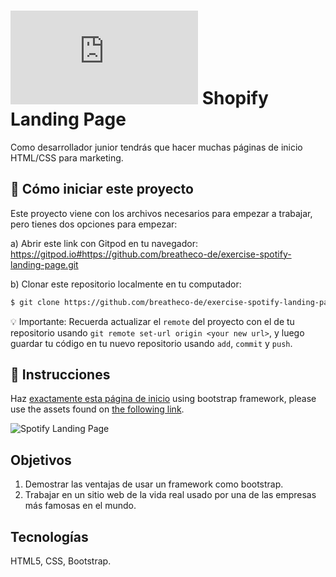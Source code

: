 # ![alt text](https://assets.breatheco.de/apis/img/images.php?blob&random&cat=icon&tags=breathecode,32)  Shopify Landing Page

Como desarrollador junior tendrás que hacer muchas páginas de inicio HTML/CSS para marketing.

<onlyfor saas="false" withBanner="false">
  
## 🌱  Cómo iniciar este proyecto

Este proyecto viene con los archivos necesarios para empezar a trabajar, pero tienes dos opciones para empezar:

a) Abrir este link con Gitpod en tu navegador: https://gitpod.io#https://github.com/breatheco-de/exercise-spotify-landing-page.git

b) Clonar este repositorio localmente en tu computador:
```sh
$ git clone https://github.com/breatheco-de/exercise-spotify-landing-page.git
```

💡 Importante: Recuerda actualizar el `remote` del proyecto con el de tu repositorio usando `git remote set-url origin <your new url>`, y luego guardar tu código en tu nuevo repositorio usando `add`, `commit` y `push`.

</onlyfor>

## 📝 Instrucciones
Haz [exactamente esta página de inicio](https://github.com/breatheco-de/exercise-spotify-landing-page/blob/master/preview.png?raw=true) using bootstrap framework, please use the assets found on [the following link](https://github.com/breatheco-de/exercise-spotify-landing-page/blob/master/assets.zip?raw=true).

![Spotify Landing Page](https://github.com/breatheco-de/exercise-spotify-landing-page/blob/master/preview.png?raw=true)

## Objetivos

1. Demostrar las ventajas de usar un framework como bootstrap.
2. Trabajar en un sitio web de la vida real usado por una de las empresas más famosas en el mundo.

## Tecnologías

HTML5, CSS, Bootstrap.
